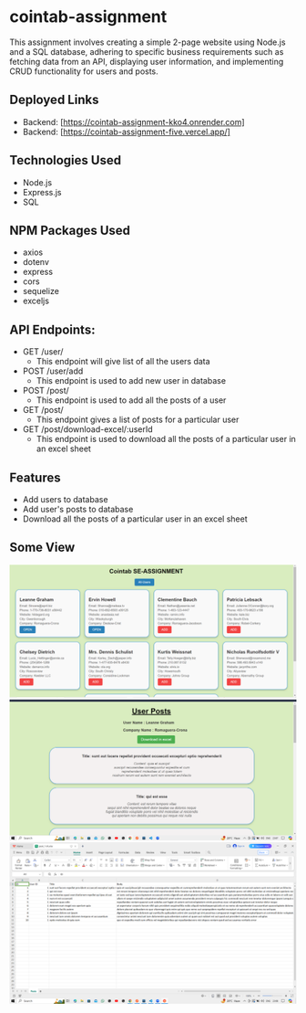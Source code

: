 # cointab-assignment

This assignment involves creating a simple 2-page website using Node.js and a SQL database, adhering to specific business requirements such as fetching data from an API, displaying user information, and implementing CRUD functionality for users and posts.

## Deployed Links
- Backend: [https://cointab-assignment-kko4.onrender.com]
- Backend: [https://cointab-assignment-five.vercel.app/]

## 

## Technologies Used
- Node.js
- Express.js
- SQL

## NPM Packages Used
- axios
- dotenv
- express
- cors
- sequelize
- exceljs


## API Endpoints:
- GET /user/
  - This endpoint will give list of all the users data
- POST /user/add
  - This endpoint is used to add new user in database
- POST /post/
   - This endpoint is used to add all the posts of a user
- GET /post/
  - This endpoint gives a list of posts for a particular user
- GET /post/download-excel/:userId
  - This endpoint is used to download all the posts of a particular user in an excel sheet
 
## Features
- Add users to database
- Add user's posts to database
- Download all the posts of a particular user in an excel sheet

## Some View
 <img src="./frontend/assets/Screenshot (402).png">

 <img src="./frontend/assets/Screenshot (403).png">

 <img src="./frontend/assets/Screenshot (404).png">
